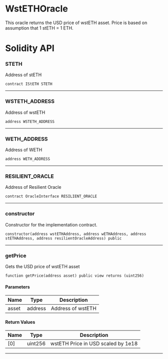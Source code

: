 # WstETHOracle
This oracle returns the USD price of wstETH asset.
Price is based on assumption that 1 stETH = 1 ETH.

# Solidity API

### STETH

Address of stETH

```solidity
contract IStETH STETH
```

- - -

### WSTETH_ADDRESS

Address of wstETH

```solidity
address WSTETH_ADDRESS
```

- - -

### WETH_ADDRESS

Address of WETH

```solidity
address WETH_ADDRESS
```

- - -

### RESILIENT_ORACLE

Address of Resilient Oracle

```solidity
contract OracleInterface RESILIENT_ORACLE
```

- - -

### constructor

Constructor for the implementation contract.

```solidity
constructor(address wstETHAddress, address wETHAddress, address stETHAddress, address resilientOracleAddress) public
```

- - -

### getPrice

Gets the USD price of wstETH asset

```solidity
function getPrice(address asset) public view returns (uint256)
```

#### Parameters
| Name | Type | Description |
| ---- | ---- | ----------- |
| asset | address | Address of wstETH |

#### Return Values
| Name | Type | Description |
| ---- | ---- | ----------- |
| [0] | uint256 | wstETH Price in USD scaled by 1e18 |

- - -
